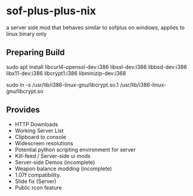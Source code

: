 # sof-plus-plus-nix
a server side mod that behaves similar to sofplus on windows, applies to linux binary only

## Preparing Build
sudo apt install libcurl4-openssl-dev:i386 libssl-dev:i386 libbsd-dev:i386 libx11-dev:i386 libcrypt1:i386 libminizip-dev:i368

sudo ln -s /usr/lib/i386-linux-gnu/libcrypt.so.1 /usr/lib/i386-linux-gnu/libcrypt.so


## Provides
* HTTP Downloads
* Working Server List
* Clipboard to console
* Widescreen resolutions
* Potential python scripting environment for server
* Kill-feed / Server-side ui mods
* Server-side Demos (incomplete)
* Weapon balance modding (incomplete)
* 1.07f compatibility.
* Slide fix (Server)
* Public rcon feature


